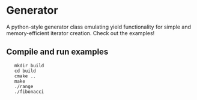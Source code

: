 # Generator
A python-style generator class emulating yield functionality for simple and memory-efficient iterator creation. Check out the examples!

## Compile and run examples
       mkdir build
       cd build
       cmake ..
       make
       ./range
       ./fibonacci 



